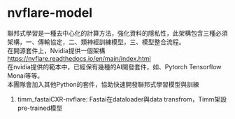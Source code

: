 # nvflare-model

聯邦式學習是一種去中心化的計算方法，強化資料的隱私性，此架構包含三種必須架構，一、傳輸協定，二、類神經訓練模型，三、模型整合流程。 <br>
在開源套件上，Nvidia提供一個架構 https://nvflare.readthedocs.io/en/main/index.html<br>
在nvidia提供的範本中，已經保有幾種的AI開發套件，如、Pytorch Tensorflow Monai等等。<br>
本團隊會加入其他Python的套件，協助快速開發聯邦式學習模型與訓練<br>
1. timm_fastaiCXR-nvflare: Fastai在dataloader與data transfrom，Timm架設pre-trained模型
